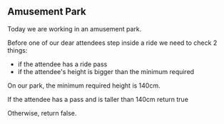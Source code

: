 ## Amusement Park

Today we are working in an amusement park.

Before one of our dear attendees step inside a ride we need to check 2 things:

- if the attendee has a ride pass
- if the attendee's height is bigger than the minimum required

On our park, the minimum required height is 140cm.

If the attendee has a pass and is taller than 140cm return true

Otherwise, return false.

